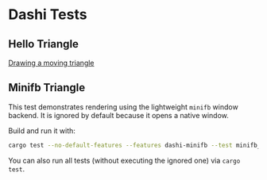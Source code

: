 # Dashi Tests

## Hello Triangle
[Drawing a moving triangle](https://github.com/JordanHendl/dashi/blob/main/tests/hello_triangle/bin.rs)

## Minifb Triangle
This test demonstrates rendering using the lightweight `minifb` window backend.
It is ignored by default because it opens a native window.

Build and run it with:

```bash
cargo test --no-default-features --features dashi-minifb --test minifb_triangle -- --ignored
```

You can also run all tests (without executing the ignored one) via `cargo test`.
